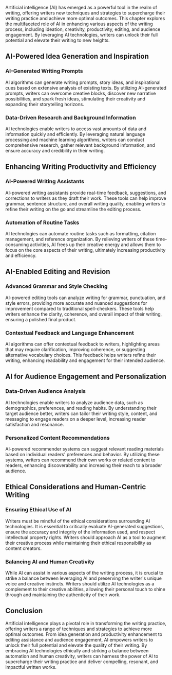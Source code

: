 
Artificial intelligence (AI) has emerged as a powerful tool in the realm of writing, offering writers new techniques and strategies to supercharge their writing practice and achieve more optimal outcomes. This chapter explores the multifaceted role of AI in enhancing various aspects of the writing process, including ideation, creativity, productivity, editing, and audience engagement. By leveraging AI technologies, writers can unlock their full potential and elevate their writing to new heights.

## AI-Powered Idea Generation and Inspiration

### AI-Generated Writing Prompts

AI algorithms can generate writing prompts, story ideas, and inspirational cues based on extensive analysis of existing texts. By utilizing AI-generated prompts, writers can overcome creative blocks, discover new narrative possibilities, and spark fresh ideas, stimulating their creativity and expanding their storytelling horizons.

### Data-Driven Research and Background Information

AI technologies enable writers to access vast amounts of data and information quickly and efficiently. By leveraging natural language processing and machine learning algorithms, writers can conduct comprehensive research, gather relevant background information, and ensure accuracy and credibility in their writing.

## Enhancing Writing Productivity and Efficiency

### AI-Powered Writing Assistants

AI-powered writing assistants provide real-time feedback, suggestions, and corrections to writers as they draft their work. These tools can help improve grammar, sentence structure, and overall writing quality, enabling writers to refine their writing on the go and streamline the editing process.

### Automation of Routine Tasks

AI technologies can automate routine tasks such as formatting, citation management, and reference organization. By relieving writers of these time-consuming activities, AI frees up their creative energy and allows them to focus on the core aspects of their writing, ultimately increasing productivity and efficiency.

## AI-Enabled Editing and Revision

### Advanced Grammar and Style Checking

AI-powered editing tools can analyze writing for grammar, punctuation, and style errors, providing more accurate and nuanced suggestions for improvement compared to traditional spell-checkers. These tools help writers enhance the clarity, coherence, and overall impact of their writing, ensuring a polished final product.

### Contextual Feedback and Language Enhancement

AI algorithms can offer contextual feedback to writers, highlighting areas that may require clarification, improving coherence, or suggesting alternative vocabulary choices. This feedback helps writers refine their writing, enhancing readability and engagement for their intended audience.

## AI for Audience Engagement and Personalization

### Data-Driven Audience Analysis

AI technologies enable writers to analyze audience data, such as demographics, preferences, and reading habits. By understanding their target audience better, writers can tailor their writing style, content, and messaging to engage readers on a deeper level, increasing reader satisfaction and resonance.

### Personalized Content Recommendations

AI-powered recommender systems can suggest relevant reading materials based on individual readers' preferences and behavior. By utilizing these systems, writers can recommend their own works or related content to readers, enhancing discoverability and increasing their reach to a broader audience.

## Ethical Considerations and Human-Centric Writing

### Ensuring Ethical Use of AI

Writers must be mindful of the ethical considerations surrounding AI technologies. It is essential to critically evaluate AI-generated suggestions, ensure the accuracy and integrity of the information used, and respect intellectual property rights. Writers should approach AI as a tool to augment their creative process while maintaining their ethical responsibility as content creators.

### Balancing AI and Human Creativity

While AI can assist in various aspects of the writing process, it is crucial to strike a balance between leveraging AI and preserving the writer's unique voice and creative instincts. Writers should utilize AI technologies as a complement to their creative abilities, allowing their personal touch to shine through and maintaining the authenticity of their work.

## Conclusion

Artificial intelligence plays a pivotal role in transforming the writing practice, offering writers a range of techniques and strategies to achieve more optimal outcomes. From idea generation and productivity enhancement to editing assistance and audience engagement, AI empowers writers to unlock their full potential and elevate the quality of their writing. By embracing AI technologies ethically and striking a balance between automation and human creativity, writers can harness the power of AI to supercharge their writing practice and deliver compelling, resonant, and impactful written works.

